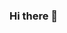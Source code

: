 ### Hi there 👋

<!--
**erickwoz/erickwoz** is a ✨ _special_ ✨ repository because its `README.md` (this file) appears on your GitHub profile.

Here are some ideas to get you started:

- 🔭 I’m currently working on Troware...
- 🌱 I’m currently learning Kotlin...
- 👯 I’m looking to collaborate on Python ...
- 🤔 I’m looking for help with Java ...
- 💬 Ask me about Cloud Computing...
- 📫 How to reach me: @montigobarnes@gmail.com...
- 😄 Pronouns:he/him...
- ⚡ Fun fact:Life would be much easier if I had the source code. ...
-->
